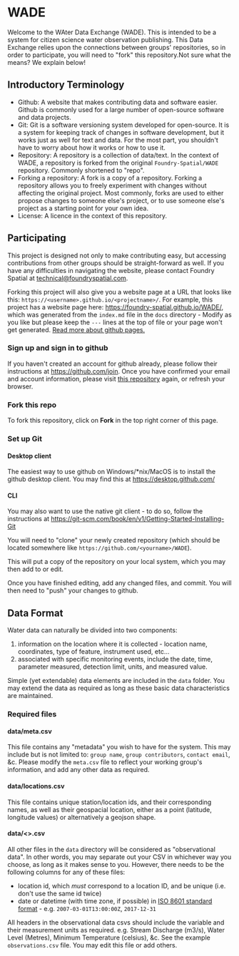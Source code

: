 # WADE

Welcome to the WAter Data Exchange (WADE). This is intended to be a system for citizen science water observation publishing. This Data Exchange relies upon the connections between groups' repositories, so in order to participate, you will need to "fork" this repository.Not sure what the means? We explain below!

## Introductory Terminology

* Github: A website that makes contributing data and software easier. Github is commonly used for a large number of open-source software and data projects.
* Git: Git is a software versioning system developed for open-source. It is a system for keeping track of changes in software development, but it works just as well for text and data. For the most part, you shouldn't have to worry about how it works or how to use it.
* Repository: A repository is a collection of data/text. In the context of WADE, a repository is forked from the original `Foundry-Spatial/WADE` repository.  Commonly shortened to "repo".
* Forking a repository: A fork is a copy of a repository. Forking a repository allows you to freely experiment with changes without affecting the original project. Most commonly, forks are used to either propose changes to someone else's project, or to use someone else's project as a starting point for your own idea.
* License: A licence in the context of this repository.

## Participating

This project is designed not only to make contributing easy, but accessing contributions from other groups should be straight-forward as well. If you have any difficulties in navigating the website, please contact Foundry Spatial at technical@foundryspatial.com.

Forking this project will also give you a website page at a URL that looks like this: `https://<username>.github.io/<projectname>/`. For example, this project has a website page here: <https://foundry-spatial.github.io/WADE/>, which was generated from the `index.md` file in the `docs` directory - Modify as you like but please keep the `---` lines at the top of file or your page won't get generated.  [Read more about github pages.](https://pages.github.com/)

### Sign up and sign in to github

If you haven't created an account for github already, please follow their instructions at <https://github.com/join>.  Once you have confirmed your email and account information, please visit [this repository](https://github.com/Foundry-Spatial/WADE) again, or refresh your browser.

### Fork this repo

To fork this repository, click on **Fork** in the top right corner of this page.


### Set up Git

#### Desktop client

The easiest way to use github on Windows/*nix/MacOS is to install the github desktop client. You may find this at <https://desktop.github.com/>

#### CLI

You may also want to use the native git client - to do so, follow the instructions at <https://git-scm.com/book/en/v1/Getting-Started-Installing-Git>

You will need to "clone" your newly created repository (which should be located somewhere like `https://github.com/<yourname>/WADE`).

This will put a copy of the repository on your local system, which you may then add to or edit.

Once you have finished editing, add any changed files, and commit. You will then need to "push" your changes to github.

## Data Format

Water data can naturally be divided into two components:

1. information on the location where it is collected - location name, coordinates, type of feature, instrument used, etc…
1. associated with specific monitoring events, include the date, time, parameter measured, detection limit, units, and measured value.

Simple (yet extendable) data elements are included in the `data` folder. You may extend the data as required as long as these basic data characteristics are maintained.

### Required files

#### data/meta.csv

This file contains any "metadata" you wish to have for the system. This may include but is not limited to: `group name`, `group contributors`, `contact email`, &c. Please modify the `meta.csv` file to reflect your working group's information, and add any other data as required.

#### data/locations.csv

This file contains unique station/location ids, and their corresponding names, as well as their geospacial location, either as a point (latitude, longitude values) or alternatively a geojson shape.

#### data/<>.csv

All other files in the `data` directory will be considered as "observational data". In other words, you may separate out your CSV in whichever way you choose, as long as it makes sense to you. However, there needs to be the following columns for any of these files:

* location id, which *must* correspond to a location ID, and be unique (i.e. don't use the same id twice)
* date or datetime (with time zone, if possible) in [ISO 8601 standard format](https://en.wikipedia.org/wiki/ISO_8601) - e.g. `2007-03-01T13:00:00Z`, `2017-12-31`

All headers in the observational data csvs should include the variable and their measurement units as required. e.g. Stream Discharge (m3/s), Water Level (Metres), Minimum Temperature (celsius), &c.  See the example `observations.csv` file.  You may edit this file or add others.

